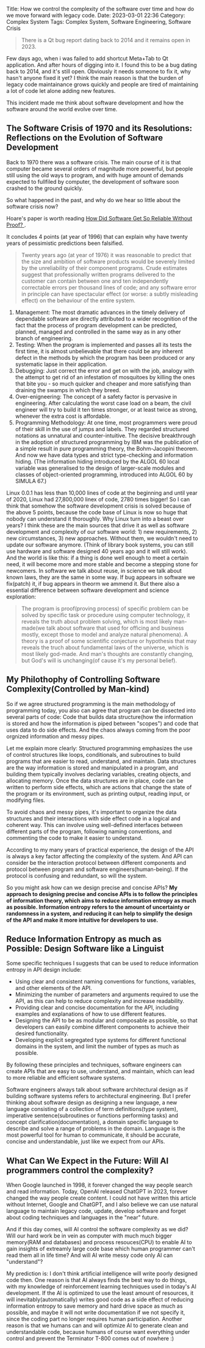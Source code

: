 Title: How we control the complexity of the software over time and how do we move forward with legacy code.
Date: 2023-03-01 22:36
Category: Complex System
Tags: Complex System, Software Engineering, Software Crisis

> There is a Qt bug report dating back to 2014 and it remains open in 2023. 

Few days ago, when i was failed to add shortcut Meta+Tab to Qt application. And after hours of digging into it.
I found this to be a bug dating back to 2014, and it's still open. Obviously it needs someone to fix it, why hasn't anyone fixed it yet? I think the main reason is that the burden of legacy code maintainance grows quickly and people are tired of maintaining a lot of code let alone adding new features.

This incident made me think about software development and how the software around the world evolve over time. 

## The Software Crisis of 1970 and its Resolutions: Reflections on the Evolution of Software Development

Back to 1970 there was a software crisis. The main course of it is that computer became several orders of magnitude more powerful, but people still using the old ways to program, and with huge amount of demands expected to fullfiled by computer, the development of software soon crashed to the ground quickly.

So what happened in the past, and why do we hear so little about the software crisis now?

Hoare's paper is worth reading [How Did Software Get So Reliable Without Proof? ](https://gwern.net/doc/math/1996-hoare.pdf).

It concludes 4 points (at year of 1996) that can explain why have twenty years of pessimistic predictions been falsified. 
> Twenty years ago (at year of 1976) it was reasonable to predict that the size and ambition of software products would be severely limited by the unreliability of their component programs. Crude estimates suggest that professionally written programs delivered to the customer can contain between one and ten independently correctable errors per thousand lines of code; and any software error in principle can have spectacular effect (or worse: a subtly misleading effect) on the behaviour of the entire system. 

1. Management: The most dramatic advances in the timely delivery of dependable software are directly attributed to a wider recognition of the fact that the process of program development can be predicted, planned, managed and controlled in the same way as in any other branch of engineering.
2. Testing: When the program is implemented and passes all its tests the first time, it is almost unbelievable that there could be any inherent defect in the methods by which the program has been produced or any systematic lapse in their application. 
3. Debugging: Just correct the error and get on with the job,  analogy with the attempt to get rid of an infestation
of mosquitoes by killing the ones that bite you - so much quicker and cheaper and more satisfying than draining the swamps in which they breed.
4. Over-enigneering: The concept of a safety factor is pervasive in engineering. After calculating the worst case load on a beam, the civil engineer will try to build it ten times stronger, or at least twice as strong, whenever the extra cost is affordable.
5. Programming Methodology:  At one time, most programmers were proud of their skill in the use of jumps and labels. They regarded structured notations as unnatural and counter-intuitive. The decisive breakthrough in the adoption of structured programming by IBM was the publication of a simple result in pure programming theory, the Bohm-Jacopini theorem. And now we have data types and strict type-checking and information hiding. (The information hiding introduced by the ALGOL 60 local variable was generalised to the design of larger-scale modules and classes of object-oriented programming, introduced into ALGOL 60 by SIMULA 67.)

Linux 0.0.1 has less than 10,000 lines of code at the beginning and until year of 2020, Linux had 27,800,000 linex of code, 2780 times bigger! So I can think that somehow the software development crisis is solved because of the above 5 points, because the code base of Linux is now so huge that nobody can understand it thoroughly. Why Linux turn into a beast over years? I think these are the main sources that drive it as well as software development and complexity of our software world: 1) new requirements, 2) new circumstances, 3) new approaches. Without them, we wouldn't need to update our software anymore. (Think of library book systems, you can still use hardware and software designed 40 years ago and it will still work). And the world is like this: if a thing is done well enough to meet a certain need, it will become more and more stable and become a stepping stone for newcomers. In software we talk about reuse, in science we talk about known laws, they are the same in some way. If bug appears in software we fix(patch) it, if bug appears in theorm we ammend it. But there also a essential difference between software development and science exploration: 
> The program is proof(proving process) of specific problem can be solved by specific task or procedure using computer technology, it reveals the truth about problem solving, which is most likely man-made(we talk about software that used for officing and business mostly, except those to model and analyze natural phenomena). A theory is a proof of some scientific conjecture or hypothesis that may reveals the truch about fundamental laws of the universe, which is most likely god-made. And man's thoughts are constantly changing, but God's will is unchanging(of cause it's my personal belief).

## My Philothophy of Controlling Software Complexity(Controlled by Man-kind)

So if we agree structured programming is the main methodology of programming today, you also can agree that program can be dissected into several parts of code: Code that builds data structure(how the information is stored and how the information is piped between "scopes") and code that uses data to do side effects. And the chaos always coming from the poor orgnized information and messy pipes.

Let me explain more clearly: Structured programming emphasizes the use of control structures like loops, conditionals, and subroutines to build programs that are easier to read, understand, and maintain. Data structures are the way information is stored and manipulated in a program, and building them typically involves declaring variables, creating objects, and allocating memory. Once the data structures are in place, code can be written to perform side effects, which are actions that change the state of the program or its environment, such as printing output, reading input, or modifying files.

To avoid chaos and messy pipes, it's important to organize the data structures and their interactions with side effect code in a logical and coherent way. This can involve using well-defined interfaces between different parts of the program, following naming conventions, and commenting the code to make it easier to understand.

According to my many years of practical experience, the design of the API is always a key factor affecting the complexity of the system. And API can consider be the interaction protocol between different components and protocol between program and software engineers(human-being). If the protocol is confusing and redundant, so will the system.

So you might ask how can we design precise and concise APIs? 
**My approach to designing precise and concise APIs is to follow the principles of information theory, which aims to reduce information entropy as much as possible. Information entropy refers to the amount of uncertainty or randomness in a system, and reducing it can help to simplify the design of the API and make it more intuitive for developers to use.**

## Reduce Information Entropy as much as Possible: Design Software like a Linguist

Some specific techniques I suggests that can be used to reduce information entropy in API design include:

* Using clear and consistent naming conventions for functions, variables, and other elements of the API.
* Minimizing the number of parameters and arguments required to use the API, as this can help to reduce complexity and increase readability.
* Providing clear and concise documentation for the API, including examples and explanations of how to use different features.
* Designing the API to be as modular and composable as possible, so that developers can easily combine different components to achieve their desired functionality.
* Developing explicit segregated type systems for different functional domains in the system, and limit the number of types as much as possible.

By following these principles and techniques, software engineers can create APIs that are easy to use, understand, and maintain, which can lead to more reliable and efficient software systems. 

Software engineers always talk about software architectural design as if building software systems refers to architectural engineering. But I prefer thinking about software design as designing a new language, a new language consisting of a collection of term definitions(type system), imperative sentence(subroutines or functions performing tasks) and concept clarification(documentation), a domain specific language to describe and solve a range of problems in the domain. Language is the most powerful tool for human to communicate, it should be accurate, concise and understandable, just like we expect from our APIs.

## What Can We Expect in the Future: Will AI programmers control the complexity?

When Google launched in 1998, it forever changed the way people search and read information. Today, OpenAI released ChatGPT in 2023, forever changed the way people create content. I could not have written this article without Internet, Google and ChatGPT, and I also believe we can use natural language to maintain legacy code, update, develop software and forget about coding techniques and languages in the "near" future. 

And if this day comes, will AI control the software complexity as we did? Will our hard work be in vein as computer with much much bigger memory(RAM and databases) and process resouces(CPU) to enable AI to gain insights of extreamly large code base which human programmer can't read them all in life time? And will AI write messy code only AI can "understand"?

My prediction is: I don't think artificial intelligence will write poorly designed code then. One reason is that AI always finds the best way to do things, with my knowledge of reinforcement learning techniques used in today's AI development. If the AI ​​is optimized to use the least amount of resources, it will inevitably(automatically)  writes good code as a side effect of reducing information entropy to save memory and hard drive space as much as possible, and maybe it will not write documentation if we not specify it, since the coding part no longer requires human participation. Another reason is that we humans can and will optimize AI to generate clean and understandable code, because humans of course want everything under control and prevent the Terminator T-800 comes out of nowhere :)





